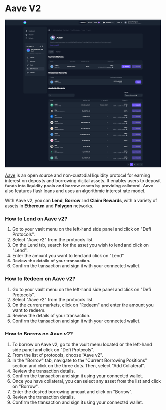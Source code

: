 # Aave V2

![](../../../.gitbook/assets/aave.png)

[Aave](https://aave.com/) is an open source and non-custodial liquidity protocol for earning interest on deposits and borrowing digital assets. It enables users to deposit funds into liquidity pools and borrow assets by providing collateral. Aave also features flash loans and uses an algorithmic interest rate model.

With Aave v2, you can **Lend**, **Borrow** and **Claim Rewards**, with a variety of assets in **Ethereum** and **Polygon** networks.

### How to Lend on Aave v2?

1. Go to your vault menu on the left-hand side panel and click on "Defi Protocols".
2. Select "Aave v2" from the protocols list.
3. On the Lend tab, search for the asset you wish to lend and click on "Lend".
4. Enter the amount you want to lend and click on "Lend".
5. Review the details of your transaction.
6. Confirm the transaction and sign it with your connected wallet.

### How to Redeem on Aave v2?

1. Go to your vault menu on the left-hand side panel and click on "Defi Protocols".
2. Select "Aave v2" from the protocols list.
3. On the current markets, click on "Redeem" and enter the amount you want to redeem.
4. Review the details of your transaction.
5. Confirm the transaction and sign it with your connected wallet.

### How to Borrow on Aave v2?

1. To borrow on Aave v2, go to the vault menu located on the left-hand side panel and click on "Defi Protocols".
2. From the list of protocols, choose "Aave v2".
3. In the "Borrow" tab, navigate to the "Current Borrowing Positions" section and click on the three dots. Then, select "Add Collateral".
4. Review the transaction details.
5. Confirm the transaction and sign it using your connected wallet.
6. Once you have collateral, you can select any asset from the list and click on "Borrow".
7. Enter the desired borrowing amount and click on "Borrow".
8. Review the transaction details.
9. Confirm the transaction and sign it using your connected wallet.
